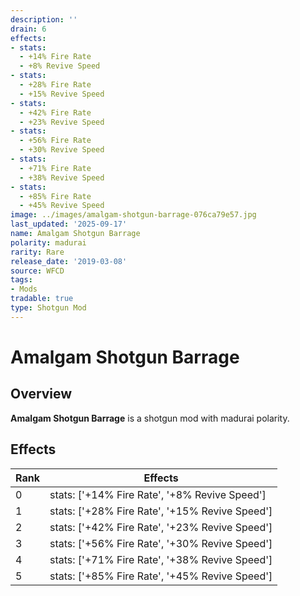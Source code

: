 ```yaml
---
description: ''
drain: 6
effects:
- stats:
  - +14% Fire Rate
  - +8% Revive Speed
- stats:
  - +28% Fire Rate
  - +15% Revive Speed
- stats:
  - +42% Fire Rate
  - +23% Revive Speed
- stats:
  - +56% Fire Rate
  - +30% Revive Speed
- stats:
  - +71% Fire Rate
  - +38% Revive Speed
- stats:
  - +85% Fire Rate
  - +45% Revive Speed
image: ../images/amalgam-shotgun-barrage-076ca79e57.jpg
last_updated: '2025-09-17'
name: Amalgam Shotgun Barrage
polarity: madurai
rarity: Rare
release_date: '2019-03-08'
source: WFCD
tags:
- Mods
tradable: true
type: Shotgun Mod
---
```


# Amalgam Shotgun Barrage

## Overview

**Amalgam Shotgun Barrage** is a shotgun mod with madurai polarity.

## Effects

| Rank | Effects |
|------|----------|
| 0 | stats: ['+14% Fire Rate', '+8% Revive Speed'] |
| 1 | stats: ['+28% Fire Rate', '+15% Revive Speed'] |
| 2 | stats: ['+42% Fire Rate', '+23% Revive Speed'] |
| 3 | stats: ['+56% Fire Rate', '+30% Revive Speed'] |
| 4 | stats: ['+71% Fire Rate', '+38% Revive Speed'] |
| 5 | stats: ['+85% Fire Rate', '+45% Revive Speed'] |


